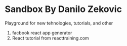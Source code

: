 # Sandbox By Danilo Zekovic
Playground for new tehnologies, tutorials, and other



1. facbook react app generator
2. React tutorial from reacttraining.com
